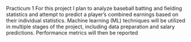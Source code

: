 Practicum 1
For this project I plan to analyze baseball batting and fielding statistics and attempt to predict a player’s combined earnings based on their individual statistics. Machine learning (ML) techniques will be utilized in multiple stages of the project, including data preparation and salary predictions. Performance metrics will then be reported
